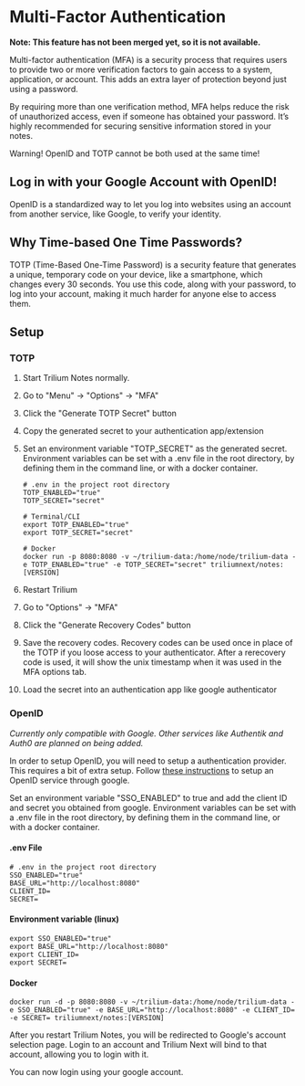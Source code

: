 # Multi-Factor Authentication
**Note: This feature has not been merged yet, so it is not available.**

Multi-factor authentication (MFA) is a security process that requires users to provide two or more verification factors to gain access to a system, application, or account. This adds an extra layer of protection beyond just using a password.

By requiring more than one verification method, MFA helps reduce the risk of unauthorized access, even if someone has obtained your password. It’s highly recommended for securing sensitive information stored in your notes.

Warning! OpenID and TOTP cannot be both used at the same time!

## Log in with your Google Account with OpenID!

OpenID is a standardized way to let you log into websites using an account from another service, like Google, to verify your identity.

## Why Time-based One Time Passwords?

TOTP (Time-Based One-Time Password) is a security feature that generates a unique, temporary code on your device, like a smartphone, which changes every 30 seconds. You use this code, along with your password, to log into your account, making it much harder for anyone else to access them.

## Setup

### TOTP

1.  Start Trilium Notes normally.
    
2.  Go to "Menu" -> "Options" -> "MFA"
    
3.  Click the "Generate TOTP Secret" button
    
4.  Copy the generated secret to your authentication app/extension
    
5.  Set an environment variable "TOTP\_SECRET" as the generated secret. Environment variables can be set with a .env file in the root directory, by defining them in the command line, or with a docker container.
    
    ```
    # .env in the project root directory
    TOTP_ENABLED="true"
    TOTP_SECRET="secret"
    ```
    
    ```
    # Terminal/CLI
    export TOTP_ENABLED="true"
    export TOTP_SECRET="secret"
    ```
    
    ```
    # Docker
    docker run -p 8080:8080 -v ~/trilium-data:/home/node/trilium-data -e TOTP_ENABLED="true" -e TOTP_SECRET="secret" triliumnext/notes:[VERSION]
    ```
    
6.  Restart Trilium
    
7.  Go to "Options" -> "MFA"
    
8.  Click the "Generate Recovery Codes" button
    
9.  Save the recovery codes. Recovery codes can be used once in place of the TOTP if you loose access to your authenticator. After a rerecovery code is used, it will show the unix timestamp when it was used in the MFA options tab.
    
10.  Load the secret into an authentication app like google authenticator
    

### OpenID

_Currently only compatible with Google. Other services like Authentik and Auth0 are planned on being added._

In order to setup OpenID, you will need to setup a authentication provider. This requires a bit of extra setup. Follow [these instructions](https://developers.google.com/identity/openid-connect/openid-connect) to setup an OpenID service through google.

Set an environment variable "SSO\_ENABLED" to true and add the client ID and secret you obtained from google. Environment variables can be set with a .env file in the root directory, by defining them in the command line, or with a docker container.

#### .env File

```
# .env in the project root directory
SSO_ENABLED="true"
BASE_URL="http://localhost:8080"
CLIENT_ID=
SECRET=
```

#### Environment variable (linux)

```
export SSO_ENABLED="true"
export BASE_URL="http://localhost:8080"
export CLIENT_ID=
export SECRET=
```

#### Docker

```
docker run -d -p 8080:8080 -v ~/trilium-data:/home/node/trilium-data -e SSO_ENABLED="true" -e BASE_URL="http://localhost:8080" -e CLIENT_ID= -e SECRET= triliumnext/notes:[VERSION]
```

After you restart Trilium Notes, you will be redirected to Google's account selection page. Login to an account and Trilium Next will bind to that account, allowing you to login with it.

You can now login using your google account.